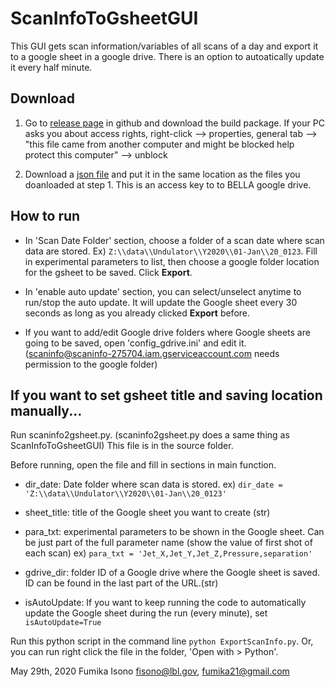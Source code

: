 # ScanInfoToGsheetGUI
This GUI gets scan information/variables of all scans of a day and export it to a google sheet in a google drive. There is an option to autoatically update it every half minute.

## Download
1. Go to [release page](https://github.com/GEECS-BELLA/GEECS-Plugins/releases) in github and download the build package.
If your PC asks you about access rights, right-click --> properties, general tab --> "this file came from another computer and might be blocked help protect this computer" --> unblock

2. Download a [json file](https://drive.google.com/file/d/1q3kZ9eK_sg6X9vrSyA4xOed_7NVv9z0U/view?usp=sharing) and put it in the same location as the files you doanloaded at step 1. This is an access key to to BELLA google drive.

## How to run
* In 'Scan Date Folder' section, choose a folder of a scan date where scan data are stored. Ex) `Z:\\data\\Undulator\\Y2020\\01-Jan\\20_0123`. Fill in experimental parameters to list, then choose a google folder location for the gsheet to be saved. Click **Export**.
    
* In 'enable auto update' section, you can select/unselect anytime to run/stop the auto update. It will update the Google sheet every 30 seconds as long as you already clicked **Export** before.
    
* If you want to add/edit Google drive folders where Google sheets are going to be saved, open 'config_gdrive.ini' and edit it. (scaninfo@scaninfo-275704.iam.gserviceaccount.com needs permission to the google folder)

## If you want to set gsheet title and saving location manually...
Run scaninfo2gsheet.py. (scaninfo2gsheet.py does a same thing as ScanInfoToGsheetGUI) This file is in the source folder.

Before running, open the file and fill in sections in main function.

* dir_date: Date folder where scan data is stored.
    ex) `dir_date = 'Z:\\data\\Undulator\\Y2020\\01-Jan\\20_0123'`
    
* sheet_title: title of the Google sheet you want to create (str)

* para_txt: experimental parameters to be shown in the Google sheet. Can be just part of the full parameter name (show the value of first shot of each scan) 
    ex) `para_txt = 'Jet_X,Jet_Y,Jet_Z,Pressure,separation'`
    
* gdrive_dir: folder ID of a Google drive where the Google sheet is saved. ID can be found in the last part of the URL.(str)

* isAutoUpdate: If you want to keep running the code to automatically update the Google sheet during the run (every minute), set `isAutoUpdate=True`

Run this python script in the command line `python ExportScanInfo.py`. Or, you can run right click the file in the folder, 'Open with > Python'.


May 29th, 2020
Fumika Isono
fisono@lbl.gov, fumika21@gmail.com
